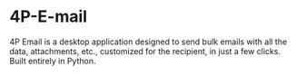 # 4P-E-mail
4P Email is a desktop application designed to send bulk emails with all the data, attachments, etc., customized for the recipient, in just a few clicks. Built entirely in Python.
